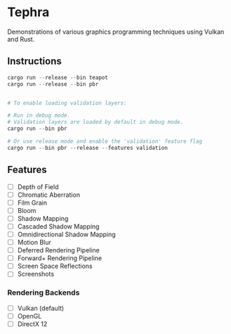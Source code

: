# Tephra

Demonstrations of various graphics programming techniques using Vulkan and Rust.

## Instructions

```powershell
cargo run --release --bin teapot
cargo run --release --bin pbr


# To enable loading validation layers:

# Run in debug mode.
# Validation layers are loaded by default in debug mode.
cargo run --bin pbr

# Or use release mode and enable the 'validation' feature flag
cargo run --bin pbr --release --features validation
```

## Features

- [ ] Depth of Field
- [ ] Chromatic Aberration
- [ ] Film Grain
- [ ] Bloom
- [ ] Shadow Mapping
- [ ] Cascaded Shadow Mapping
- [ ] Omnidirectional Shadow Mapping
- [ ] Motion Blur
- [ ] Deferred Rendering Pipeline
- [ ] Forward+ Rendering Pipeline
- [ ] Screen Space Reflections
- [ ] Screenshots

### Rendering Backends

- [ ] Vulkan (default)
- [ ] OpenGL
- [ ] DirectX 12
